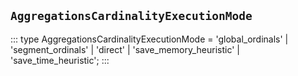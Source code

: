 ## `AggregationsCardinalityExecutionMode`
:::
type AggregationsCardinalityExecutionMode = 'global_ordinals' | 'segment_ordinals' | 'direct' | 'save_memory_heuristic' | 'save_time_heuristic';
:::
